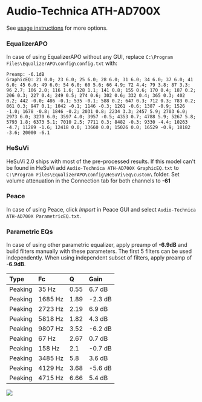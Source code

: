 # Audio-Technica ATH-AD700X
See [usage instructions](https://github.com/jaakkopasanen/AutoEq#usage) for more options.

### EqualizerAPO
In case of using EqualizerAPO without any GUI, replace `C:\Program Files\EqualizerAPO\config\config.txt`
with:
```
Preamp: -6.1dB
GraphicEQ: 21 0.0; 23 6.0; 25 6.0; 28 6.0; 31 6.0; 34 6.0; 37 6.0; 41 6.0; 45 6.0; 49 6.0; 54 6.0; 60 5.6; 66 4.9; 72 4.4; 79 3.8; 87 3.3; 96 2.7; 106 2.0; 116 1.6; 128 1.1; 141 0.8; 155 0.6; 170 0.4; 187 0.2; 206 0.3; 227 0.4; 249 0.5; 274 0.6; 302 0.6; 332 0.4; 365 0.3; 402 0.2; 442 -0.0; 486 -0.1; 535 -0.1; 588 0.2; 647 0.3; 712 0.3; 783 0.2; 861 0.3; 947 0.1; 1042 -0.1; 1146 -0.3; 1261 -0.6; 1387 -0.9; 1526 -1.0; 1678 -0.8; 1846 -0.2; 2031 0.8; 2234 3.3; 2457 5.9; 2703 6.0; 2973 6.0; 3270 6.0; 3597 4.0; 3957 -0.5; 4353 0.7; 4788 5.9; 5267 5.8; 5793 1.8; 6373 5.1; 7010 2.5; 7711 0.3; 8482 -0.3; 9330 -4.4; 10263 -4.7; 11289 -1.6; 12418 0.0; 13660 0.0; 15026 0.0; 16529 -0.9; 18182 -3.6; 20000 -6.1
```

### HeSuVi
HeSuVi 2.0 ships with most of the pre-processed results. If this model can't be found in HeSuVi add
`Audio-Technica ATH-AD700X GraphicEQ.txt` to `C:\Program Files\EqualizerAPO\config\HeSuVi\eq\custom\` folder.
Set volume attenuation in the Connection tab for both channels to **-61**

### Peace
In case of using Peace, click *Import* in Peace GUI and select `Audio-Technica ATH-AD700X ParametricEQ.txt`.

### Parametric EQs
In case of using other parametric equalizer, apply preamp of **-6.9dB** and build filters manually
with these parameters. The first 5 filters can be used independently.
When using independent subset of filters, apply preamp of **-6.9dB**.

| Type    | Fc      |    Q | Gain    |
|:--------|:--------|:-----|:--------|
| Peaking | 35 Hz   | 0.55 | 6.7 dB  |
| Peaking | 1685 Hz | 1.89 | -2.3 dB |
| Peaking | 2723 Hz | 2.19 | 6.9 dB  |
| Peaking | 5818 Hz | 1.82 | 4.3 dB  |
| Peaking | 9807 Hz | 3.52 | -6.2 dB |
| Peaking | 67 Hz   | 2.67 | 0.7 dB  |
| Peaking | 158 Hz  | 2.1  | -0.7 dB |
| Peaking | 3485 Hz | 5.8  | 3.6 dB  |
| Peaking | 4129 Hz | 3.68 | -5.6 dB |
| Peaking | 4715 Hz | 6.66 | 5.4 dB  |

![](https://raw.githubusercontent.com/jaakkopasanen/AutoEq/master/results/rtings/avg/Audio-Technica%20ATH-AD700X/Audio-Technica%20ATH-AD700X.png)